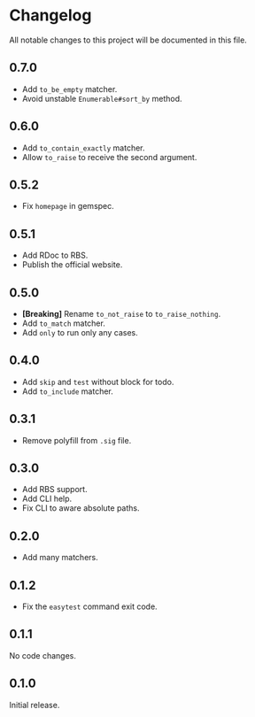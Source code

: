 # Changelog

All notable changes to this project will be documented in this file.

## 0.7.0

- Add `to_be_empty` matcher.
- Avoid unstable `Enumerable#sort_by` method.

## 0.6.0

- Add `to_contain_exactly` matcher.
- Allow `to_raise` to receive the second argument.

## 0.5.2

- Fix `homepage` in gemspec.

## 0.5.1

- Add RDoc to RBS.
- Publish the official website.

## 0.5.0

- **[Breaking]** Rename `to_not_raise` to `to_raise_nothing`.
- Add `to_match` matcher.
- Add `only` to run only any cases.

## 0.4.0

- Add `skip` and `test` without block for todo.
- Add `to_include` matcher.

## 0.3.1

- Remove polyfill from `.sig` file.

## 0.3.0

- Add RBS support.
- Add CLI help.
- Fix CLI to aware absolute paths.

## 0.2.0

- Add many matchers.

## 0.1.2

- Fix the `easytest` command exit code.

## 0.1.1

No code changes.

## 0.1.0

Initial release.
